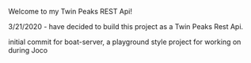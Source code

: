 Welcome to my Twin Peaks REST Api!

3/21/2020 - have decided to build this project as a Twin Peaks Rest Api.

initial commit for boat-server, a playground style project for working on during Joco